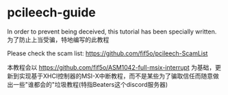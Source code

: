 # pcileech-guide
In order to prevent being deceived, this tutorial has been specially written.
为了防止上当受骗，特地编写的此教程

Please check the scam list: https://github.com/fif5o/pcileech-ScamList

本教程会以 https://github.com/fif5o/ASM1042-full-msix-interrupt 为基础，更新到实现基于XHCI控制器的MSI-X中断教程，而不是某些为了骗取信任而随意做出一些"谁都会的"垃圾教程(特指Beaters这个discord服务器)
